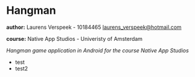 Hangman
=======

**author:** Laurens Verspeek - 10184465
        laurens_verspeek@hotmail.com

**course:** Native App Studios - Univeristy of Amsterdam

_Hangman game application in Android for the course Native App Studios_

- test
- test2